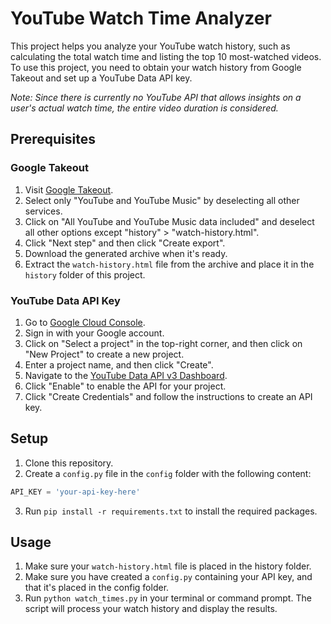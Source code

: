 
# YouTube Watch Time Analyzer
This project helps you analyze your YouTube watch history, such as calculating the total watch time and listing the top 10 most-watched videos. To use this project, you need to obtain your watch history from Google Takeout and set up a YouTube Data API key.

*Note: Since there is currently no YouTube API that allows insights on a user's actual watch time, the entire video duration is considered.*

## Prerequisites
### Google Takeout
1. Visit [Google Takeout](https://takeout.google.com/settings/takeout).
2. Select only "YouTube and YouTube Music" by deselecting all other services.
3. Click on "All YouTube and YouTube Music data included" and deselect all other options except "history" > "watch-history.html".
4. Click "Next step" and then click "Create export".
5. Download the generated archive when it's ready.
6. Extract the `watch-history.html` file from the archive and place it in the `history` folder of this project.

### YouTube Data API Key
1. Go to [Google Cloud Console](https://console.cloud.google.com/).
2. Sign in with your Google account.
3. Click on "Select a project" in the top-right corner, and then click on "New Project" to create a new project.
4. Enter a project name, and then click "Create".
5. Navigate to the [YouTube Data API v3 Dashboard](https://console.cloud.google.com/apis/library/youtube.googleapis.com).
6. Click "Enable" to enable the API for your project.
7. Click "Create Credentials" and follow the instructions to create an API key.

## Setup
1. Clone this repository.
2. Create a `config.py` file in the `config` folder with the following content:
```python
API_KEY = 'your-api-key-here'
```
3. Run `pip install -r requirements.txt` to install the required packages.

## Usage
1. Make sure your `watch-history.html` file is placed in the history folder.
2. Make sure you have created a `config.py` containing your API key, and that it's placed in the config folder.
3. Run `python watch_times.py` in your terminal or command prompt. The script will process your watch history and display the results.
